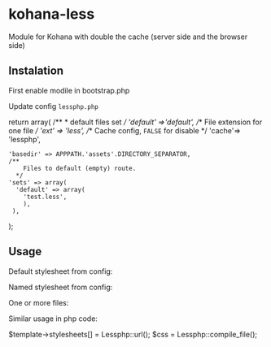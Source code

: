 kohana-less
===========

Module for Kohana with double the cache (server side and the browser side)

Instalation
-----------
First enable modile in bootstrap.php

Update config ``lessphp.php``

  return array(
    /**
      * default files set
      */
    'default' =>'default',
    /**
      File extension for one file
      */
    'ext' => 'less',
    /**
      Cache config, `FALSE` for disable
      */
    'cache'=> 'lessphp',
    
    'basedir' => APPPATH.'assets'.DIRECTORY_SEPARATOR,
    /**
        Files to default (empty) route.
      */
    'sets' => array(
      'default' => array(
        'test.less',
        ),
     ),
  );


Usage
-----

Default stylesheet from config:

  <?=Lessphp::style()?>
  
Named stylesheet from config:

  <?=Lessphp::style('config set name')?>
  
One or more files:

  <?=Lessphp::style('file.less')?>
  <?=Lessphp::style(Array('file.less','file.less'))?>
  
  
Similar usage in php code:

  $template->stylesheets[] = Lessphp::url();
  $css = Lessphp::compile_file();
